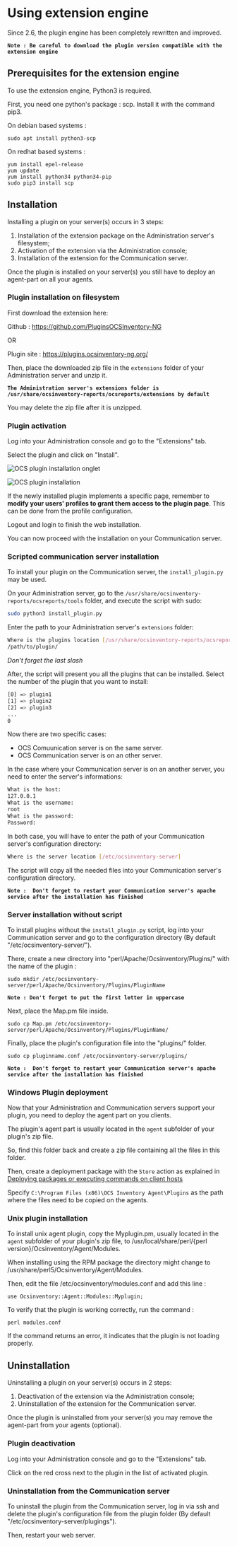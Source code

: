 # Using extension engine

Since 2.6, the plugin engine has been completely rewritten and improved.

**`Note : Be careful to download the plugin version compatible with the extension engine`**

## Prerequisites for the extension engine

To use the extension engine, Python3 is required.

First, you need one python's package : scp.
Install it with the command pip3.

On debian based systems :

```
sudo apt install python3-scp
```

On redhat based systems :

```
yum install epel-release
yum update
yum install python34 python34-pip
sudo pip3 install scp
```

## Installation

Installing a plugin on your server(s) occurs in 3 steps:

1. Installation of the extension package on the Administration server's filesystem;
2. Activation of the extension via the Administration console;
3. Installation of the extension for the Communication server.

Once the plugin is installed on your server(s) you still have to deploy an agent-part on all your agents.

### Plugin installation on filesystem

First download the extension here:

Github : https://github.com/PluginsOCSInventory-NG

OR

Plugin site : https://plugins.ocsinventory-ng.org/

Then, place the downloaded zip file in the `extensions` folder of your Administration server and unzip it.

**` The Administration server's extensions folder is /usr/share/ocsinventory-reports/ocsreports/extensions by default `**

You may delete the zip file after it is unzipped.

### Plugin activation

Log into your Administration console and go to the "Extensions" tab.

Select the plugin and click on "Install".

![OCS plugin installation onglet](../../img/server/reports/plugin_installation_onglet.png)

![OCS plugin installation](../../img/server/reports/plugin_installation.png)

If the newly installed plugin implements a specific page, remember to **modify your users' profiles to grant them access to the plugin page**. This can be done from the profile configuration.


Logout and login to finish the web installation.

You can now proceed with the installation on your Communication server.

### Scripted communication server installation

To install your plugin on the Communication server, the `install_plugin.py` may be used.

On your Administration server, go to the `/usr/share/ocsinventory-reports/ocsreports/tools` 
folder, and execute the script with sudo:

```bash
sudo python3 install_plugin.py
```

Enter the path to your Administration server's `extensions` folder:

```bash
Where is the plugins location [/usr/share/ocsinventory-reports/ocsreports/extensions/]
/path/to/plugin/
```

_Don't forget the last slash_

After, the script will present you all the plugins that can be installed.
Select the number of the plugin that you want to install:

``` bash
[0] => plugin1
[1] => plugin2
[2] => plugin3
...
0
```

Now there are two specific cases:

 * OCS Comuunication server is on the same server.
 * OCS Communication server is on an other server.

In the case where your Communication server is on an another server, you need to enter 
the server's informations:

``` bash
What is the host:
127.0.0.1
What is the username:
root
What is the password:
Password:
```

In both case, you will have to enter the path of your Communication server's configuration directory:

``` bash
Where is the server location [/etc/ocsinventory-server]

```

The script will copy all the needed files into your Communication server's configuration directory.

**`Note :  Don't forget to restart your Communication server's apache service after the installation has finished`**

### Server installation without script

To install plugins without the `install_plugin.py` script, log into your Communication server and go to the configuration 
directory (By default "/etc/ocsinventory-server/").

There, create a new directory into "perl/Apache/Ocsinventory/Plugins/" with the name of the plugin :

```
sudo mkdir /etc/ocsinventory-server/perl/Apache/Ocsinventory/Plugins/PluginName
```

**`Note : Don't forget to put the first letter in uppercase`**

Next, place the Map.pm file inside.

```
sudo cp Map.pm /etc/ocsinventory-server/perl/Apache/Ocsinventory/Plugins/PluginName/
```

Finally, place the plugin's configuration file into the "plugins/" folder.

```
sudo cp pluginname.conf /etc/ocsinventory-server/plugins/
```

**`Note :  Don't forget to restart your Communication server's apache service after the installation has finished`**

### Windows Plugin deployment 

Now that your Administration and Communication servers support your plugin, you need to deploy the agent part on you clients.

The plugin's agent part is usually located in the `agent` subfolder of your plugin's zip file.

So, find this folder back and create a zip file containing all the files in this folder.

Then, create a deployment package with the `Store` action as explained in 
[Deploying packages or executing commands on client hosts](../05.Deployment/Deploying-packages-or-executing-commands-on-client-hosts.md)

Specify `C:\Program Files (x86)\OCS Inventory Agent\Plugins` as the path where the files need to be copied on the agents.

### Unix plugin installation

To install unix agent plugin, copy the Myplugin.pm, usually located in the `agent` subfolder of your plugin's zip file, to /usr/local/share/perl/{perl version}/Ocsinventory/Agent/Modules.

When installing using the RPM package the directory might change to /usr/share/perl5/Ocsinventory/Agent/Modules.

Then, edit the file /etc/ocsinventory/modules.conf and add this line :

    use Ocsinventory::Agent::Modules::Myplugin;

To verify that the plugin is working correctly, run the command :

    perl modules.conf

If the command returns an error, it indicates that the plugin is not loading properly.

## Uninstallation

Uninstalling a plugin on your server(s) occurs in 2 steps:

1. Deactivation of the extension via the Administration console;
3. Uninstallation of the extension for the Communication server.

Once the plugin is uninstalled from your server(s) you may remove the agent-part from your agents (optional).

### Plugin deactivation

Log into your Administration console and go to the "Extensions" tab.

Click on the red cross next to the plugin in the list of activated plugin.

### Uninstallation from the Communication server

To uninstall the plugin from the Communication server, log in via ssh and delete the plugin's configuration file
from the plugin folder (By default "/etc/ocsinventory-server/plugings").

Then, restart your web server.
